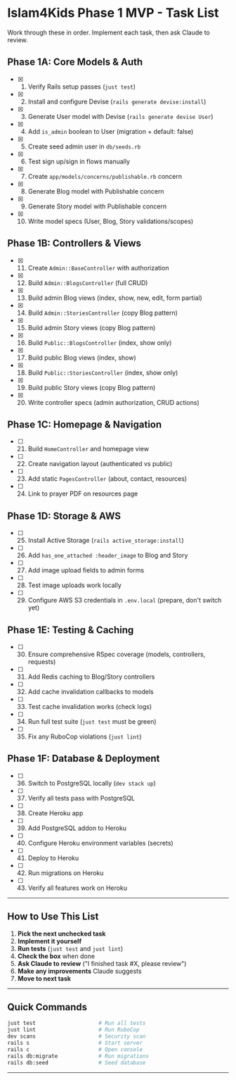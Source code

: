 # Islam4Kids Phase 1 MVP - Task List

Work through these in order. Implement each task, then ask Claude to review.

## Phase 1A: Core Models & Auth

- [x] 1. Verify Rails setup passes (`just test`)
- [x] 2. Install and configure Devise (`rails generate devise:install`)
- [x] 3. Generate User model with Devise (`rails generate devise User`)
- [x] 4. Add `is_admin` boolean to User (migration + default: false)
- [x] 5. Create seed admin user in `db/seeds.rb`
- [x] 6. Test sign up/sign in flows manually
- [x] 7. Create `app/models/concerns/publishable.rb` concern
- [x] 8. Generate Blog model with Publishable concern
- [x] 9. Generate Story model with Publishable concern
- [x] 10. Write model specs (User, Blog, Story validations/scopes)

## Phase 1B: Controllers & Views

- [x] 11. Create `Admin::BaseController` with authorization
- [x] 12. Build `Admin::BlogsController` (full CRUD)
- [x] 13. Build admin Blog views (index, show, new, edit, form partial)
- [x] 14. Build `Admin::StoriesController` (copy Blog pattern)
- [x] 15. Build admin Story views (copy Blog pattern)
- [x] 16. Build `Public::BlogsController` (index, show only)
- [x] 17. Build public Blog views (index, show)
- [x] 18. Build `Public::StoriesController` (index, show only)
- [x] 19. Build public Story views (copy Blog pattern)
- [x] 20. Write controller specs (admin authorization, CRUD actions)

## Phase 1C: Homepage & Navigation

- [ ] 21. Build `HomeController` and homepage view
- [ ] 22. Create navigation layout (authenticated vs public)
- [ ] 23. Add static `PagesController` (about, contact, resources)
- [ ] 24. Link to prayer PDF on resources page

## Phase 1D: Storage & AWS

- [ ] 25. Install Active Storage (`rails active_storage:install`)
- [ ] 26. Add `has_one_attached :header_image` to Blog and Story
- [ ] 27. Add image upload fields to admin forms
- [ ] 28. Test image uploads work locally
- [ ] 29. Configure AWS S3 credentials in `.env.local` (prepare, don't switch yet)

## Phase 1E: Testing & Caching

- [ ] 30. Ensure comprehensive RSpec coverage (models, controllers, requests)
- [ ] 31. Add Redis caching to Blog/Story controllers
- [ ] 32. Add cache invalidation callbacks to models
- [ ] 33. Test cache invalidation works (check logs)
- [ ] 34. Run full test suite (`just test` must be green)
- [ ] 35. Fix any RuboCop violations (`just lint`)

## Phase 1F: Database & Deployment

- [ ] 36. Switch to PostgreSQL locally (`dev stack up`)
- [ ] 37. Verify all tests pass with PostgreSQL
- [ ] 38. Create Heroku app
- [ ] 39. Add PostgreSQL addon to Heroku
- [ ] 40. Configure Heroku environment variables (secrets)
- [ ] 41. Deploy to Heroku
- [ ] 42. Run migrations on Heroku
- [ ] 43. Verify all features work on Heroku

---

## How to Use This List

1. **Pick the next unchecked task**
2. **Implement it yourself**
3. **Run tests** (`just test` and `just lint`)
4. **Check the box** when done
5. **Ask Claude to review** ("I finished task #X, please review")
6. **Make any improvements** Claude suggests
7. **Move to next task**

---

## Quick Commands

```bash
just test                    # Run all tests
just lint                    # Run RuboCop
dev scans                    # Security scan
rails s                      # Start server
rails c                      # Open console
rails db:migrate             # Run migrations
rails db:seed                # Seed database
```

---